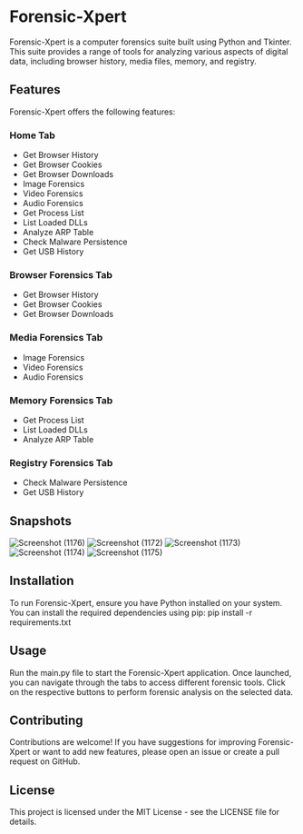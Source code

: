 # Forensic-Xpert

Forensic-Xpert is a computer forensics suite built using Python and Tkinter. This suite provides a range of tools for analyzing various aspects of digital data, including browser history, media files, memory, and registry.

## Features

Forensic-Xpert offers the following features:

### Home Tab

- Get Browser History
- Get Browser Cookies
- Get Browser Downloads
- Image Forensics
- Video Forensics
- Audio Forensics
- Get Process List
- List Loaded DLLs
- Analyze ARP Table
- Check Malware Persistence
- Get USB History

### Browser Forensics Tab

- Get Browser History
- Get Browser Cookies
- Get Browser Downloads

### Media Forensics Tab

- Image Forensics
- Video Forensics
- Audio Forensics

### Memory Forensics Tab

- Get Process List
- List Loaded DLLs
- Analyze ARP Table

### Registry Forensics Tab

- Check Malware Persistence
- Get USB History

## Snapshots 

![Screenshot (1176)](https://github.com/21goldy/Forensic-Xpert/assets/64465355/ccdd3efe-f00c-45b6-9e7c-0182a0f14ca4)
![Screenshot (1172)](https://github.com/21goldy/Forensic-Xpert/assets/64465355/9bab23ed-1596-4cd1-95a6-1494700fed95)
![Screenshot (1173)](https://github.com/21goldy/Forensic-Xpert/assets/64465355/18725251-35c9-47df-911d-0c0ac3932c8d)
![Screenshot (1174)](https://github.com/21goldy/Forensic-Xpert/assets/64465355/24719281-8acb-420f-998d-87ebe41e2ecd)
![Screenshot (1175)](https://github.com/21goldy/Forensic-Xpert/assets/64465355/4af3e5f3-771d-4812-b0c9-8b70487ed822)

## Installation

To run Forensic-Xpert, ensure you have Python installed on your system. You can install the required dependencies using pip:
pip install -r requirements.txt

## Usage
Run the main.py file to start the Forensic-Xpert application. Once launched, you can navigate through the tabs to access different forensic tools. Click on the respective buttons to perform forensic analysis on the selected data.

## Contributing
Contributions are welcome! If you have suggestions for improving Forensic-Xpert or want to add new features, please open an issue or create a pull request on GitHub.

## License
This project is licensed under the MIT License - see the LICENSE file for details.
